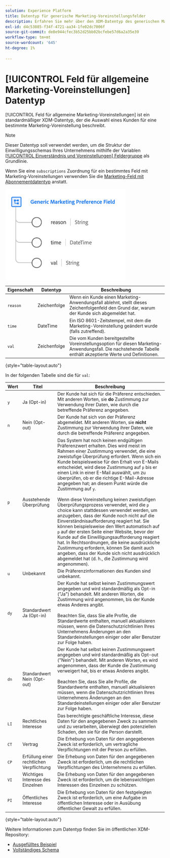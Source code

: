 ```yaml
---
solution: Experience Platform
title: Datentyp für generische Marketing-Voreinstellungsfelder
description: Erfahren Sie mehr über den XDM-Datentyp des generischen Marketing-Preference-Felds.
exl-id: d4c53885-f34f-4721-aa34-1fe02dc7006f
source-git-commit: de8e944cfec3b52d25bb02bcfebe57d6a2a35e39
workflow-type: tm+mt
source-wordcount: '645'
ht-degree: 1%

---
```


# [!UICONTROL Feld für allgemeine Marketing-Voreinstellungen] Datentyp

[!UICONTROL Feld für allgemeine Marketing-Voreinstellungen] ist ein standardmäßiger XDM-Datentyp, der die Auswahl eines Kunden für eine bestimmte Marketing-Voreinstellung beschreibt.

>[!NOTE]
>
>Dieser Datentyp soll verwendet werden, um die Struktur der Einwilligungsschemas Ihres Unternehmens mithilfe der Variablen [[!UICONTROL Einverständnis und Voreinstellungen] Feldergruppe](../field-groups/profile/consents.md) als Grundlinie.
>
>Wenn Sie eine `subscriptions` Zuordnung für ein bestimmtes Feld mit Marketing-Voreinstellungen verwenden Sie die [Marketing-Feld mit Abonnementdatentyp](./marketing-field-subscriptions.md) anstatt.

![](../images/data-types/marketing-field.png)

| Eigenschaft | Datentyp | Beschreibung |
| --- | --- | --- |
| `reason` | Zeichenfolge | Wenn ein Kunde einen Marketing-Anwendungsfall ablehnt, stellt dieses Zeichenfolgenfeld den Grund dar, warum der Kunde sich abgemeldet hat. |
| `time` | DateTime | Ein ISO 8601-Zeitstempel, mit dem die Marketing-Voreinstellung geändert wurde (falls zutreffend). |
| `val` | Zeichenfolge | Die vom Kunden bereitgestellte Voreinstellungsoption für diesen Marketing-Anwendungsfall. Die nachstehende Tabelle enthält akzeptierte Werte und Definitionen. |

{style="table-layout:auto"}

In der folgenden Tabelle sind die für `val`:

| Wert | Titel | Beschreibung |
| --- | --- | --- |
| `y` | Ja (Opt-in) | Der Kunde hat sich für die Präferenz entschieden. Mit anderen Worten, sie **do** Zustimmung zur Verwendung ihrer Daten, wie durch die betreffende Präferenz angegeben. |
| `n` | Nein (Opt-out) | Der Kunde hat sich von der Präferenz abgemeldet. Mit anderen Worten, sie **nicht** Zustimmung zur Verwendung ihrer Daten, wie durch die betreffende Präferenz angegeben. |
| `p` | Ausstehende Überprüfung | Das System hat noch keinen endgültigen Präferenzwert erhalten. Dies wird meist im Rahmen einer Zustimmung verwendet, die eine zweistufige Überprüfung erfordert. Wenn sich ein Kunde beispielsweise für den Erhalt von E-Mails entscheidet, wird diese Zustimmung auf `p` bis er einen Link in einer E-Mail auswählt, um zu überprüfen, ob er die richtige E-Mail-Adresse angegeben hat; an diesem Punkt würde die Zustimmung auf `y`.<br><br>Wenn diese Voreinstellung keinen zweistufigen Überprüfungsprozess verwendet, wird die `p` choice kann stattdessen verwendet werden, um anzugeben, dass der Kunde noch nicht auf die Einverständnisaufforderung reagiert hat. Sie können beispielsweise den Wert automatisch auf `p` auf der ersten Seite einer Website, bevor der Kunde auf die Einwilligungsaufforderung reagiert hat. In Rechtsordnungen, die keine ausdrückliche Zustimmung erfordern, können Sie damit auch angeben, dass der Kunde sich nicht ausdrücklich abgemeldet hat (d. h., die Zustimmung wird angenommen). |
| `u` | Unbekannt | Die Präferenzinformationen des Kunden sind unbekannt. |
| `dy` | Standardwert Ja (Opt-in) | Der Kunde hat selbst keinen Zustimmungswert angegeben und wird standardmäßig als Opt-in (&quot;Ja&quot;) behandelt. Mit anderen Worten, die Zustimmung wird angenommen, bis der Kunde etwas Anderes angibt.<br><br>Beachten Sie, dass Sie alle Profile, die Standardwerte enthalten, manuell aktualisieren müssen, wenn die Datenschutzrichtlinien Ihres Unternehmens Änderungen an den Standardeinstellungen einiger oder aller Benutzer zur Folge haben. |
| `dn` | Standardwert Nein (Opt-out) | Der Kunde hat selbst keinen Zustimmungswert angegeben und wird standardmäßig als Opt-out (&quot;Nein&quot;) behandelt. Mit anderen Worten, es wird angenommen, dass der Kunde die Zustimmung verweigert hat, bis er etwas Anderes angibt.<br><br>Beachten Sie, dass Sie alle Profile, die Standardwerte enthalten, manuell aktualisieren müssen, wenn die Datenschutzrichtlinien Ihres Unternehmens Änderungen an den Standardeinstellungen einiger oder aller Benutzer zur Folge haben. |
| `LI` | Rechtliches Interesse | Das berechtigte geschäftliche Interesse, diese Daten für den angegebenen Zweck zu sammeln und zu verarbeiten, überwiegt den potenziellen Schaden, den sie für die Person darstellt. |
| `CT` | Vertrag | Die Erhebung von Daten für den angegebenen Zweck ist erforderlich, um vertragliche Verpflichtungen mit der Person zu erfüllen. |
| `CP` | Erfüllung einer rechtlichen Verpflichtung | Die Erhebung von Daten für den angegebenen Zweck ist erforderlich, um die rechtlichen Verpflichtungen des Unternehmens zu erfüllen. |
| `VI` | Wichtiges Interesse des Einzelnen | Die Erhebung von Daten für den angegebenen Zweck ist erforderlich, um die lebenswichtigen Interessen des Einzelnen zu schützen. |
| `PI` | Öffentliches Interesse | Die Erhebung von Daten für den festgelegten Zweck ist erforderlich, um eine Aufgabe im öffentlichen Interesse oder in Ausübung öffentlicher Gewalt zu erfüllen. |

{style="table-layout:auto"}

Weitere Informationen zum Datentyp finden Sie im öffentlichen XDM-Repository:

* [Ausgefülltes Beispiel](https://github.com/adobe/xdm/blob/master/components/datatypes/consent/marketing-field-basic.example.1.json)
* [Vollständiges Schema](https://github.com/adobe/xdm/blob/master/components/datatypes/consent/marketing-field-basic.schema.json)
